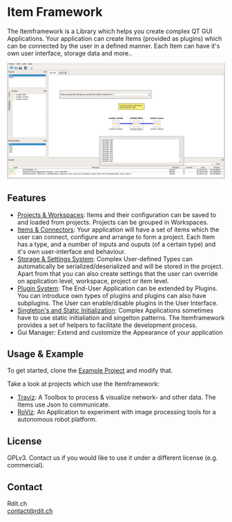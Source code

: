 # Item Framework

The Itemframework is a Library which helps you create complex QT GUI Applications. Your application can create Items (provided as plugins) which can be connected by the user in a defined manner. Each Item can have it's own user interface, storage data and more..

<a href="./docs/mainwindow.png"><img src="./docs/mainwindow.png" alt="Screenshot of the main window" width= "800"/></a>

## Features

* [Projects & Workspaces](docs/projects.md): Items and their configuration can be saved to and loaded from projects. Projects can be grouped in Workspaces.
* [Items & Connectors](docs/items.md): Your application will have a set of items which the user can connect, configure and arrange to form a project. Each Item has a type, and a number of inputs and ouputs (of a certain type) and it's own user-interface and behaviour.
* [Storage & Settings System](docs/storage.md): Complex User-defined Types can automatically be serialized/deserialized and will be stored in the project. Apart from that you can also create settings that the user can override on application level, workspace, project or item level.
* [Plugin System](docs/plugins.md): The End-User Application can be extended by Plugins. You can introduce own types of plugins and plugins can also have subplugins. The User can enable/disable plugins in the User Interface.
* [Singleton's and Static Initialization](docs/singletons.md): Complex Applications sometimes have to use static initialiation and singelton patterns. The Itemframework provides a set of helpers to facilitate the development process.
* Gui Manager: Extend and customize the Appearance of your application

## Usage & Example

To get started, clone the [Example Project](https://gitlab.rdit.ch/rtv/itemframework-example) and modify that.  

Take a look at projects which use the Itemframework:

* [Traviz](https://gitlab.rdit.ch/rtv/traviz): A Toolbox to process & visualize network- and other data. The Items use Json to communicate.
* [RoViz](https://gitlab.rdit.ch/Robot/roviz/): An Application to experiment with image processing tools for a autonomous robot platform.


## License

GPLv3. Contact us if you would like to use it under a different license (e.g. commercial).


## Contact

Rdit.ch  
[contact@rdit.ch](mailto:contact@rdit.ch)

